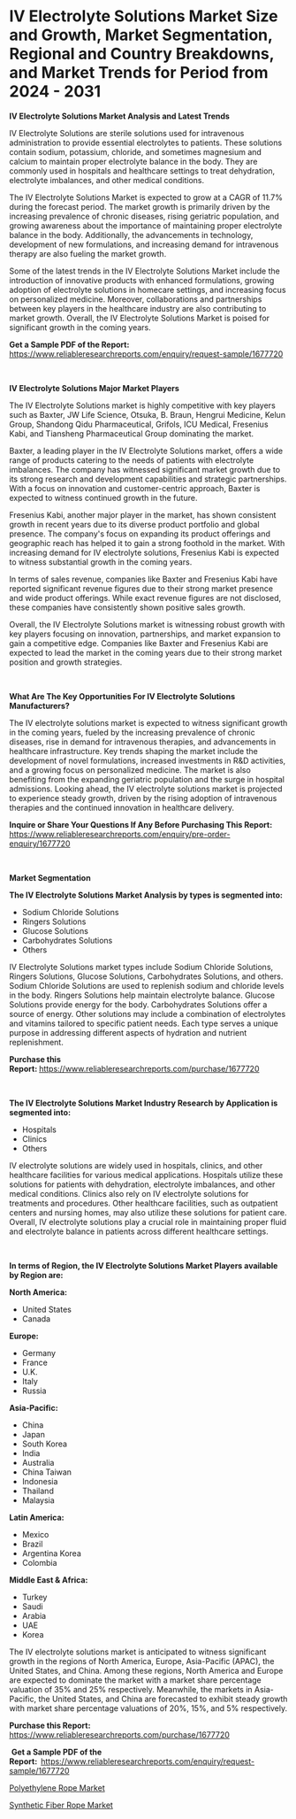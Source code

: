 <p><h1>IV Electrolyte Solutions Market Size and Growth, Market Segmentation, Regional and Country Breakdowns, and Market Trends for Period from 2024 -  2031</h1></p><p><strong>IV Electrolyte Solutions Market Analysis and Latest Trends</strong></p>
<p><p>IV Electrolyte Solutions are sterile solutions used for intravenous administration to provide essential electrolytes to patients. These solutions contain sodium, potassium, chloride, and sometimes magnesium and calcium to maintain proper electrolyte balance in the body. They are commonly used in hospitals and healthcare settings to treat dehydration, electrolyte imbalances, and other medical conditions.</p><p>The IV Electrolyte Solutions Market is expected to grow at a CAGR of 11.7% during the forecast period. The market growth is primarily driven by the increasing prevalence of chronic diseases, rising geriatric population, and growing awareness about the importance of maintaining proper electrolyte balance in the body. Additionally, the advancements in technology, development of new formulations, and increasing demand for intravenous therapy are also fueling the market growth.</p><p>Some of the latest trends in the IV Electrolyte Solutions Market include the introduction of innovative products with enhanced formulations, growing adoption of electrolyte solutions in homecare settings, and increasing focus on personalized medicine. Moreover, collaborations and partnerships between key players in the healthcare industry are also contributing to market growth. Overall, the IV Electrolyte Solutions Market is poised for significant growth in the coming years.</p></p>
<p><strong>Get a Sample PDF of the Report:&nbsp;</strong> <a href="https://www.reliableresearchreports.com/enquiry/request-sample/1677720">https://www.reliableresearchreports.com/enquiry/request-sample/1677720</a></p>
<p>&nbsp;</p>
<p><strong>IV Electrolyte Solutions Major Market Players</strong></p>
<p><p>The IV Electrolyte Solutions market is highly competitive with key players such as Baxter, JW Life Science, Otsuka, B. Braun, Hengrui Medicine, Kelun Group, Shandong Qidu Pharmaceutical, Grifols, ICU Medical, Fresenius Kabi, and Tiansheng Pharmaceutical Group dominating the market.</p><p>Baxter, a leading player in the IV Electrolyte Solutions market, offers a wide range of products catering to the needs of patients with electrolyte imbalances. The company has witnessed significant market growth due to its strong research and development capabilities and strategic partnerships. With a focus on innovation and customer-centric approach, Baxter is expected to witness continued growth in the future.</p><p>Fresenius Kabi, another major player in the market, has shown consistent growth in recent years due to its diverse product portfolio and global presence. The company's focus on expanding its product offerings and geographic reach has helped it to gain a strong foothold in the market. With increasing demand for IV electrolyte solutions, Fresenius Kabi is expected to witness substantial growth in the coming years.</p><p>In terms of sales revenue, companies like Baxter and Fresenius Kabi have reported significant revenue figures due to their strong market presence and wide product offerings. While exact revenue figures are not disclosed, these companies have consistently shown positive sales growth.</p><p>Overall, the IV Electrolyte Solutions market is witnessing robust growth with key players focusing on innovation, partnerships, and market expansion to gain a competitive edge. Companies like Baxter and Fresenius Kabi are expected to lead the market in the coming years due to their strong market position and growth strategies.</p></p>
<p>&nbsp;</p>
<p><strong>What Are The Key Opportunities For IV Electrolyte Solutions Manufacturers?</strong></p>
<p><p>The IV electrolyte solutions market is expected to witness significant growth in the coming years, fueled by the increasing prevalence of chronic diseases, rise in demand for intravenous therapies, and advancements in healthcare infrastructure. Key trends shaping the market include the development of novel formulations, increased investments in R&D activities, and a growing focus on personalized medicine. The market is also benefiting from the expanding geriatric population and the surge in hospital admissions. Looking ahead, the IV electrolyte solutions market is projected to experience steady growth, driven by the rising adoption of intravenous therapies and the continued innovation in healthcare delivery.</p></p>
<p><strong>Inquire or Share Your Questions If Any Before Purchasing This Report:</strong> <a href="https://www.reliableresearchreports.com/enquiry/pre-order-enquiry/1677720">https://www.reliableresearchreports.com/enquiry/pre-order-enquiry/1677720</a></p>
<p>&nbsp;</p>
<p><strong>Market Segmentation</strong></p>
<p><strong>The IV Electrolyte Solutions Market Analysis by types is segmented into:</strong></p>
<p><ul><li>Sodium Chloride Solutions</li><li>Ringers Solutions</li><li>Glucose Solutions</li><li>Carbohydrates Solutions</li><li>Others</li></ul></p>
<p><p>IV Electrolyte Solutions market types include Sodium Chloride Solutions, Ringers Solutions, Glucose Solutions, Carbohydrates Solutions, and others. Sodium Chloride Solutions are used to replenish sodium and chloride levels in the body. Ringers Solutions help maintain electrolyte balance. Glucose Solutions provide energy for the body. Carbohydrates Solutions offer a source of energy. Other solutions may include a combination of electrolytes and vitamins tailored to specific patient needs. Each type serves a unique purpose in addressing different aspects of hydration and nutrient replenishment.</p></p>
<p><strong>Purchase this Report:&nbsp;</strong><a href="https://www.reliableresearchreports.com/purchase/1677720">https://www.reliableresearchreports.com/purchase/1677720</a></p>
<p>&nbsp;</p>
<p><strong>The IV Electrolyte Solutions Market Industry Research by Application is segmented into:</strong></p>
<p><ul><li>Hospitals</li><li>Clinics</li><li>Others</li></ul></p>
<p><p>IV electrolyte solutions are widely used in hospitals, clinics, and other healthcare facilities for various medical applications. Hospitals utilize these solutions for patients with dehydration, electrolyte imbalances, and other medical conditions. Clinics also rely on IV electrolyte solutions for treatments and procedures. Other healthcare facilities, such as outpatient centers and nursing homes, may also utilize these solutions for patient care. Overall, IV electrolyte solutions play a crucial role in maintaining proper fluid and electrolyte balance in patients across different healthcare settings.</p></p>
<p>&nbsp;</p>
<p><strong>In terms of Region, the IV Electrolyte Solutions Market Players available by Region are:</strong></p>
<p>
    <p> <strong> North America: </strong>
        <ul>
            <li>United States</li>
            <li>Canada</li>
        </ul>
        </p> 
    <p> <strong> Europe: </strong>
        <ul>
            <li>Germany</li>
            <li>France</li>
            <li>U.K.</li>
            <li>Italy</li>
            <li>Russia</li>
        </ul>
        </p> 
    <p> <strong> Asia-Pacific: </strong>
        <ul>
            <li>China</li>
            <li>Japan</li>
            <li>South Korea</li>
            <li>India</li>
            <li>Australia</li>
            <li>China Taiwan</li>
            <li>Indonesia</li>
            <li>Thailand</li>
            <li>Malaysia</li>
        </ul>
        </p> 
    <p> <strong> Latin America: </strong>
        <ul>
            <li>Mexico</li>
            <li>Brazil</li>
            <li>Argentina Korea</li>
            <li>Colombia</li>
        </ul>
        </p> 
    <p> <strong> Middle East & Africa: </strong>
        <ul>
            <li>Turkey</li>
            <li>Saudi</li>
            <li>Arabia</li>
            <li>UAE</li>
            <li>Korea</li>
        </ul>
    </p>
    </p>
<p><p>The IV electrolyte solutions market is anticipated to witness significant growth in the regions of North America, Europe, Asia-Pacific (APAC), the United States, and China. Among these regions, North America and Europe are expected to dominate the market with a market share percentage valuation of 35% and 25% respectively. Meanwhile, the markets in Asia-Pacific, the United States, and China are forecasted to exhibit steady growth with market share percentage valuations of 20%, 15%, and 5% respectively.</p></p>
<p><strong>Purchase this Report: </strong><a href="https://www.reliableresearchreports.com/purchase/1677720">https://www.reliableresearchreports.com/purchase/1677720</a></p>
<p>&nbsp;<strong>Get a Sample PDF of the Report:&nbsp;&nbsp;</strong><a href="https://www.reliableresearchreports.com/enquiry/request-sample/1677720">https://www.reliableresearchreports.com/enquiry/request-sample/1677720</a></p>
<p><strong></strong></p>
<p><p><a href="https://issuu.com/reportprime-2/docs/polyethylene-rope-market-size-2030.pptx">Polyethylene Rope Market</a></p><p><a href="https://issuu.com/reportprime-2/docs/synthetic-fiber-rope-market-size-2030.pptx">Synthetic Fiber Rope Market</a></p></p>